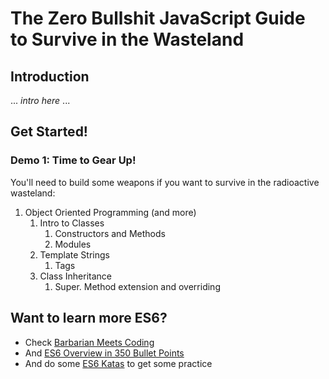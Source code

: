 # The Zero Bullshit JavaScript Guide to Survive in the Wasteland

## Introduction

... *intro here* ...

## Get Started!

### Demo 1: Time to Gear Up! 

You'll need to build some weapons if you want to survive in the radioactive wasteland:

1. Object Oriented Programming (and more)
    1. Intro to Classes
        1. Constructors and Methods
        1. Modules
    1. Template Strings
        1. Tags
    1. Class Inheritance
        1. Super. Method extension and overriding




## Want to learn more ES6?

* Check [Barbarian Meets Coding](http://www.barbarianmeetscoding.com/blog/categories/es6/)
* And [ES6 Overview in 350 Bullet Points](https://ponyfoo.com/articles/es6)
* And do some [ES6 Katas](http://es6katas.org/) to get some practice
